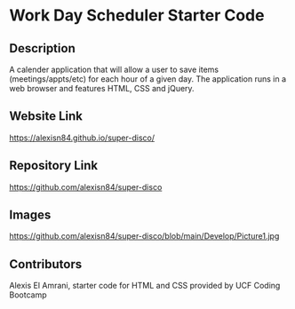 # Work Day Scheduler Starter Code

## Description
A calender application that will allow a user to save items (meetings/appts/etc) for each hour of a given day. 
The application runs in a web browser and features HTML, CSS and jQuery.

## Website Link
https://alexisn84.github.io/super-disco/

## Repository Link
https://github.com/alexisn84/super-disco

## Images
https://github.com/alexisn84/super-disco/blob/main/Develop/Picture1.jpg


## Contributors
Alexis El Amrani, starter code for HTML and CSS provided by UCF Coding Bootcamp
